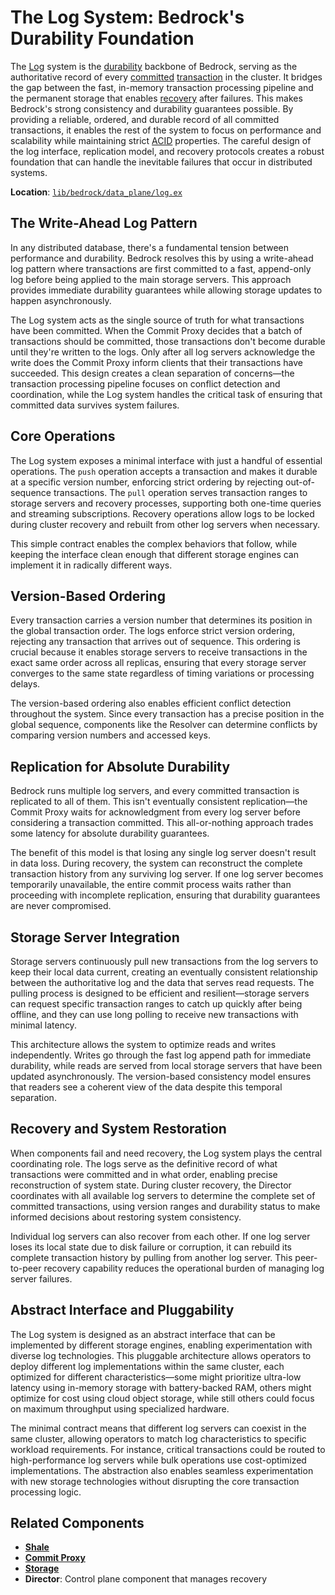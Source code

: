 # The Log System: Bedrock's Durability Foundation

The [Log](../glossary.md#log) system is the [durability](../glossary.md#durability-guarantee) backbone of Bedrock, serving as the authoritative record of every [committed](../glossary.md#commit) [transaction](../glossary.md#transaction) in the cluster. It bridges the gap between the fast, in-memory transaction processing pipeline and the permanent storage that enables [recovery](../glossary.md#recovery) after failures. This makes Bedrock's strong consistency and durability guarantees possible. By providing a reliable, ordered, and durable record of all committed transactions, it enables the rest of the system to focus on performance and scalability while maintaining strict [ACID](../glossary.md#acid) properties. The careful design of the log interface, replication model, and recovery protocols creates a robust foundation that can handle the inevitable failures that occur in distributed systems.

**Location**: [`lib/bedrock/data_plane/log.ex`](../../lib/bedrock/data_plane/log.ex)

## The Write-Ahead Log Pattern

In any distributed database, there's a fundamental tension between performance and durability. Bedrock resolves this by using a write-ahead log pattern where transactions are first committed to a fast, append-only log before being applied to the main storage servers. This approach provides immediate durability guarantees while allowing storage updates to happen asynchronously.

The Log system acts as the single source of truth for what transactions have been committed. When the Commit Proxy decides that a batch of transactions should be committed, those transactions don't become durable until they're written to the logs. Only after all log servers acknowledge the write does the Commit Proxy inform clients that their transactions have succeeded. This design creates a clean separation of concerns—the transaction processing pipeline focuses on conflict detection and coordination, while the Log system handles the critical task of ensuring that committed data survives system failures.

## Core Operations

The Log system exposes a minimal interface with just a handful of essential operations. The `push` operation accepts a transaction and makes it durable at a specific version number, enforcing strict ordering by rejecting out-of-sequence transactions. The `pull` operation serves transaction ranges to storage servers and recovery processes, supporting both one-time queries and streaming subscriptions. Recovery operations allow logs to be locked during cluster recovery and rebuilt from other log servers when necessary.

This simple contract enables the complex behaviors that follow, while keeping the interface clean enough that different storage engines can implement it in radically different ways.

## Version-Based Ordering

Every transaction carries a version number that determines its position in the global transaction order. The logs enforce strict version ordering, rejecting any transaction that arrives out of sequence. This ordering is crucial because it enables storage servers to receive transactions in the exact same order across all replicas, ensuring that every storage server converges to the same state regardless of timing variations or processing delays.

The version-based ordering also enables efficient conflict detection throughout the system. Since every transaction has a precise position in the global sequence, components like the Resolver can determine conflicts by comparing version numbers and accessed keys.

## Replication for Absolute Durability

Bedrock runs multiple log servers, and every committed transaction is replicated to all of them. This isn't eventually consistent replication—the Commit Proxy waits for acknowledgment from every log server before considering a transaction committed. This all-or-nothing approach trades some latency for absolute durability guarantees.

The benefit of this model is that losing any single log server doesn't result in data loss. During recovery, the system can reconstruct the complete transaction history from any surviving log server. If one log server becomes temporarily unavailable, the entire commit process waits rather than proceeding with incomplete replication, ensuring that durability guarantees are never compromised.

## Storage Server Integration

Storage servers continuously pull new transactions from the log servers to keep their local data current, creating an eventually consistent relationship between the authoritative log and the data that serves read requests. The pulling process is designed to be efficient and resilient—storage servers can request specific transaction ranges to catch up quickly after being offline, and they can use long polling to receive new transactions with minimal latency.

This architecture allows the system to optimize reads and writes independently. Writes go through the fast log append path for immediate durability, while reads are served from local storage servers that have been updated asynchronously. The version-based consistency model ensures that readers see a coherent view of the data despite this temporal separation.

## Recovery and System Restoration

When components fail and need recovery, the Log system plays the central coordinating role. The logs serve as the definitive record of what transactions were committed and in what order, enabling precise reconstruction of system state. During cluster recovery, the Director coordinates with all available log servers to determine the complete set of committed transactions, using version ranges and durability status to make informed decisions about restoring system consistency.

Individual log servers can also recover from each other. If one log server loses its local state due to disk failure or corruption, it can rebuild its complete transaction history by pulling from another log server. This peer-to-peer recovery capability reduces the operational burden of managing log server failures.

## Abstract Interface and Pluggability

The Log system is designed as an abstract interface that can be implemented by different storage engines, enabling experimentation with diverse log technologies. This pluggable architecture allows operators to deploy different log implementations within the same cluster, each optimized for different characteristics—some might prioritize ultra-low latency using in-memory storage with battery-backed RAM, others might optimize for cost using cloud object storage, while still others could focus on maximum throughput using specialized hardware.

The minimal contract means that different log servers can coexist in the same cluster, allowing operators to match log characteristics to specific workload requirements. For instance, critical transactions could be routed to high-performance log servers while bulk operations use cost-optimized implementations. The abstraction also enables seamless experimentation with new storage technologies without disrupting the core transaction processing logic.

## Related Components

- **[Shale](../implementations/shale.md)**
- **[Commit Proxy](../control-plane/commit-proxy.md)**
- **[Storage](storage.md)**
- **Director**: Control plane component that manages recovery